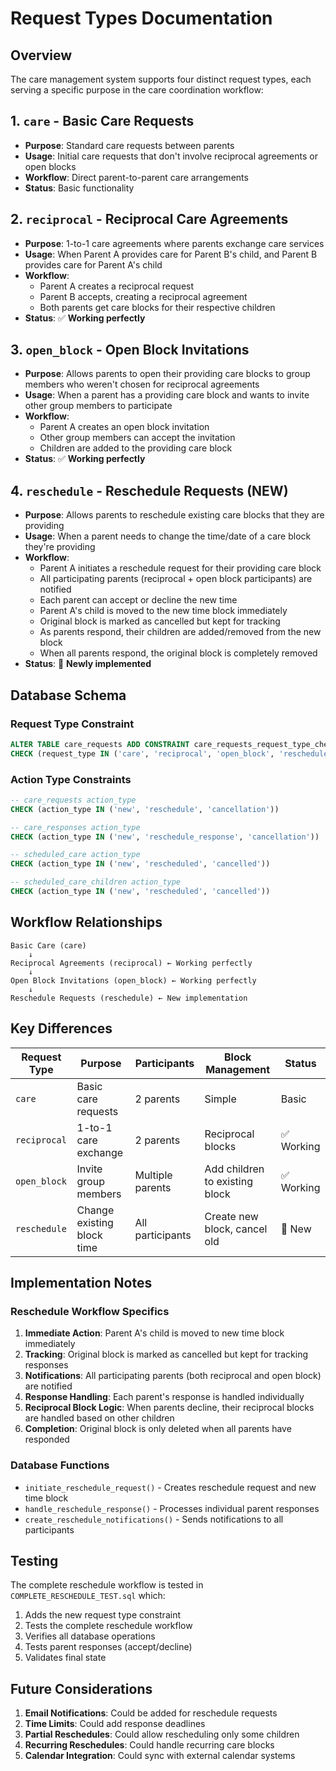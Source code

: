 # Request Types Documentation

## Overview

The care management system supports four distinct request types, each serving a specific purpose in the care coordination workflow:

## 1. **`care`** - Basic Care Requests
- **Purpose**: Standard care requests between parents
- **Usage**: Initial care requests that don't involve reciprocal agreements or open blocks
- **Workflow**: Direct parent-to-parent care arrangements
- **Status**: Basic functionality

## 2. **`reciprocal`** - Reciprocal Care Agreements
- **Purpose**: 1-to-1 care agreements where parents exchange care services
- **Usage**: When Parent A provides care for Parent B's child, and Parent B provides care for Parent A's child
- **Workflow**: 
  - Parent A creates a reciprocal request
  - Parent B accepts, creating a reciprocal agreement
  - Both parents get care blocks for their respective children
- **Status**: ✅ **Working perfectly**

## 3. **`open_block`** - Open Block Invitations
- **Purpose**: Allows parents to open their providing care blocks to group members who weren't chosen for reciprocal agreements
- **Usage**: When a parent has a providing care block and wants to invite other group members to participate
- **Workflow**:
  - Parent A creates an open block invitation
  - Other group members can accept the invitation
  - Children are added to the providing care block
- **Status**: ✅ **Working perfectly**

## 4. **`reschedule`** - Reschedule Requests (NEW)
- **Purpose**: Allows parents to reschedule existing care blocks that they are providing
- **Usage**: When a parent needs to change the time/date of a care block they're providing
- **Workflow**:
  - Parent A initiates a reschedule request for their providing care block
  - All participating parents (reciprocal + open block participants) are notified
  - Each parent can accept or decline the new time
  - Parent A's child is moved to the new time block immediately
  - Original block is marked as cancelled but kept for tracking
  - As parents respond, their children are added/removed from the new block
  - When all parents respond, the original block is completely removed
- **Status**: 🚧 **Newly implemented**

## Database Schema

### Request Type Constraint
```sql
ALTER TABLE care_requests ADD CONSTRAINT care_requests_request_type_check 
CHECK (request_type IN ('care', 'reciprocal', 'open_block', 'reschedule'));
```

### Action Type Constraints
```sql
-- care_requests action_type
CHECK (action_type IN ('new', 'reschedule', 'cancellation'))

-- care_responses action_type  
CHECK (action_type IN ('new', 'reschedule_response', 'cancellation'))

-- scheduled_care action_type
CHECK (action_type IN ('new', 'rescheduled', 'cancelled'))

-- scheduled_care_children action_type
CHECK (action_type IN ('new', 'rescheduled', 'cancelled'))
```

## Workflow Relationships

```
Basic Care (care)
    ↓
Reciprocal Agreements (reciprocal) ← Working perfectly
    ↓
Open Block Invitations (open_block) ← Working perfectly
    ↓
Reschedule Requests (reschedule) ← New implementation
```

## Key Differences

| Request Type | Purpose | Participants | Block Management | Status |
|--------------|---------|--------------|------------------|---------|
| `care` | Basic care requests | 2 parents | Simple | Basic |
| `reciprocal` | 1-to-1 care exchange | 2 parents | Reciprocal blocks | ✅ Working |
| `open_block` | Invite group members | Multiple parents | Add children to existing block | ✅ Working |
| `reschedule` | Change existing block time | All participants | Create new block, cancel old | 🚧 New |

## Implementation Notes

### Reschedule Workflow Specifics
1. **Immediate Action**: Parent A's child is moved to new time block immediately
2. **Tracking**: Original block is marked as cancelled but kept for tracking responses
3. **Notifications**: All participating parents (both reciprocal and open block) are notified
4. **Response Handling**: Each parent's response is handled individually
5. **Reciprocal Block Logic**: When parents decline, their reciprocal blocks are handled based on other children
6. **Completion**: Original block is only deleted when all parents have responded

### Database Functions
- `initiate_reschedule_request()` - Creates reschedule request and new time block
- `handle_reschedule_response()` - Processes individual parent responses
- `create_reschedule_notifications()` - Sends notifications to all participants

## Testing

The complete reschedule workflow is tested in `COMPLETE_RESCHEDULE_TEST.sql` which:
1. Adds the new request type constraint
2. Tests the complete reschedule workflow
3. Verifies all database operations
4. Tests parent responses (accept/decline)
5. Validates final state

## Future Considerations

1. **Email Notifications**: Could be added for reschedule requests
2. **Time Limits**: Could add response deadlines
3. **Partial Reschedules**: Could allow rescheduling only some children
4. **Recurring Reschedules**: Could handle recurring care blocks
5. **Calendar Integration**: Could sync with external calendar systems
